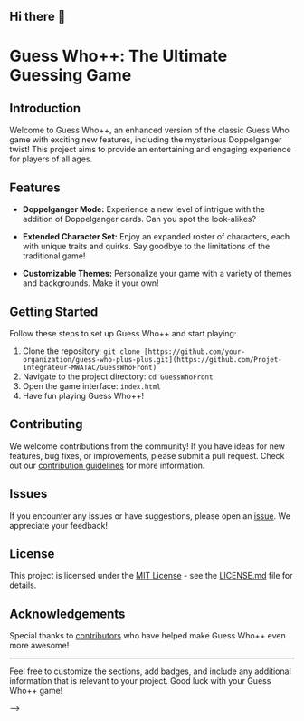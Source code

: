 ## Hi there 👋

# Guess Who++: The Ultimate Guessing Game

## Introduction

Welcome to Guess Who++, an enhanced version of the classic Guess Who game with exciting new features, including the mysterious Doppelganger twist! This project aims to provide an entertaining and engaging experience for players of all ages.

## Features

- **Doppelganger Mode:** Experience a new level of intrigue with the addition of Doppelganger cards. Can you spot the look-alikes?

- **Extended Character Set:** Enjoy an expanded roster of characters, each with unique traits and quirks. Say goodbye to the limitations of the traditional game!

- **Customizable Themes:** Personalize your game with a variety of themes and backgrounds. Make it your own!

## Getting Started

Follow these steps to set up Guess Who++ and start playing:

1. Clone the repository: `git clone [https://github.com/your-organization/guess-who-plus-plus.git](https://github.com/Projet-Integrateur-MWATAC/GuessWhoFront)`
2. Navigate to the project directory: `cd GuessWhoFront`
3. Open the game interface: `index.html`
4. Have fun playing Guess Who++!

## Contributing

We welcome contributions from the community! If you have ideas for new features, bug fixes, or improvements, please submit a pull request. Check out our [contribution guidelines](CONTRIBUTING.md) for more information.

## Issues

If you encounter any issues or have suggestions, please open an [issue](https://github.com/Projet-Integrateur-MWATAC/GuessWhoFront). We appreciate your feedback!

## License

This project is licensed under the [MIT License](LICENSE.md) - see the [LICENSE.md](LICENSE.md) file for details.

## Acknowledgements

Special thanks to [contributors](CONTRIBUTORS.md) who have helped make Guess Who++ even more awesome!

---

Feel free to customize the sections, add badges, and include any additional information that is relevant to your project. Good luck with your Guess Who++ game!

-->

